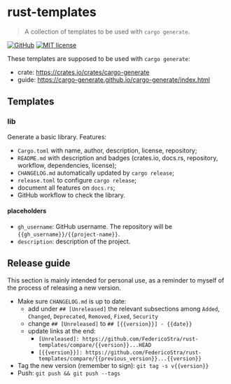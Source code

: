 # rust-templates

> A collection of templates to be used with `cargo generate`.

[![GitHub](https://img.shields.io/static/v1?label=github&message=FedericoStra/rust-templates&color=brightgreen&logo=github)](https://github.com/FedericoStra/rust-templates)
[![MIT license](https://img.shields.io/github/license/FedericoStra/rust-templates)](https://github.com/FedericoStra/rust-templates/blob/master/LICENSE)

These templates are supposed to be used with `cargo generate`:
- crate: <https://crates.io/crates/cargo-generate>
- guide: <https://cargo-generate.github.io/cargo-generate/index.html>

## Templates

### lib

Generate a basic library. Features:
- `Cargo.toml` with name, author, description, license, repository;
- `README.md` with description and badges (crates.io, docs.rs, repository, workflow, dependencies, license);
- `CHANGELOG.md` automatically updated by `cargo release`;
- `release.toml` to configure `cargo release`;
- document all features on `docs.rs`;
- GitHub workflow to check the library.

#### placeholders

- `gh_username`: GitHub username. The repository will be `{{gh_username}}/{{project-name}}`.
- `description`: description of the project.

## Release guide

This section is mainly intended for personal use, as a reminder to myself of the process of releasing a new version.

- Make sure `CHANGELOG.md` is up to date:
    + add under `## [Unreleased]` the relevant subsections among `Added`, `Changed`, `Deprecated`, `Removed`, `Fixed`, `Security`
    + change `## [Unreleased]` to `## [{{version}}] - {{date}}`
    + update links at the end:
        * `[Unreleased]: https://github.com/FedericoStra/rust-templates/compare/{{version}}...HEAD`
        * `[{{version}}]: https://github.com/FedericoStra/rust-templates/compare/{{previous_version}}...{{version}}`
- Tag the new version (remember to sign): `git tag -s v{{version}}`
- Push: `git push && git push --tags`
